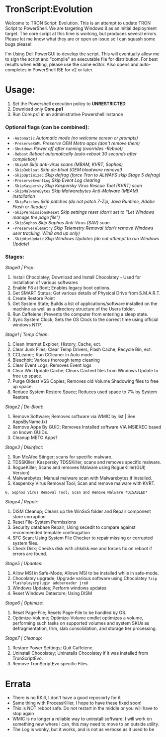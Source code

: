 # TronScript:Evolution
Welcome to TRON Script: Evolution. This is an attempt to update TRON Script to PowerShell. We are targeting Windows 8 as an initial deployment target. The core script at this time is working, but produces several errors. Please let me know what they are or open an issue so I can squash some bugs please!

I'm Using Dell PowerGUI to develop the script. This will eventually allow me to sign the script and "compile" an executable file for distribution. For best results when editing, please use the same editor. Also opens and auto-completes in PowerShell ISE for v2 or later.

# Usage:

 1. Set the Powershell execution policy to **UNRESTRICTED**
 2. Download only **Core.ps1**
 3. Run Core.ps1 in an administrative Powershell instance

### Optional flags (can be combined):
 - `-Automatic`               *Automatic mode (no welcome screen or prompts)*
 - `-PreserveXAML`            *Preserve OEM Metro apps (don't remove them)*
 - `-Shutdown`                *Power off after running (overrides -Reboot)*
 - `-Reboot`                  *Reboot automatically (auto-reboot 30 seconds after completion)*
 - `-SkipAV`                  *Skip anti-virus scans (MBAM, KVRT, Sophos)*
 - `-SkipDebloat`             *Skip de-bloat (OEM bloatware removal)*
 - `-SkipOptimizeC`           *Skip defrag (force Tron to ALWAYS skip Stage 5 defrag)*
 - `-PreserveEventLog`        *Skip Event Log clearing* 
 - `-SkipKaspersky`           *Skip Kaspersky Virus Rescue Tool (KVRT) scan*
 - `-SkipMalwareBytes`        *Skip Malwarebytes Anti-Malware (MBAM) installation*
 - `-SkipPatches`             *Skip patches (do not patch 7-Zip, Java Runtime, Adobe Flash or Reader)*
 - `-SkipPermissionsReset`    *Skip settings reset (don't set to "Let Windows manage the page file")*
 - `-SkipSophos`              *Skip Sophos Anti-Virus (SAV) scan*
 - `-PreserveTelemetry`       *Skip Telemetry Removal (don't remove Windows user tracking, Win8 and up only)*
 - `-SkipWinUpdate`           *Skip Windows Updates (do not attempt to run Windows Update)*

 
### Stages:
*Stage0 | Prep*: 
 1. Install Chocolatey; Download and Install Chocolatey - Used for installation of various softwares
 2. Enable F8 at Boot; Enables legacy boot options.
 3. Get SMART Status; Get various details of Physical Drive from S.M.A.R.T.
 4. Create Restore Point
 5. Get System State; Builds a list of applications/software installed on the machine as well as a directory structure of the Users folder.
 6. Run Caffeiene; Prevents the computer from entering a sleep state.
 7. Sync System Clock; Sets the OS Clock to the correct time using official windows NTP.

*Stage1 | Temp Clean*:
 1. Clean Internet Exploer; History, Cache, ect.
 2. Clear Junk Files; Clear Temp Drivers, Flash Cache, Recycle Bin, ect.
 3. CCLeaner; Run CCleaner in Auto mode
 4. Bleachbit; Various thorough temp cleaning
 5. Clear Event Logs; Removes Event logs 
 6. Clear Win Update Cache; Clears Cached files from Windows Update to free up space.
 7. Purge Oldest VSS Copies; Removes old Volume Shadowing files to free up space.
 8. Reduce System Restore Space; Reduces used space to 7% by System Restore.

*Stage2 | De-Bloat*:
 1. Remove Software; Removes software via WMIC by list | See AppsByName.txt
 2. Remove Apps By GUID; Removes Installed software VIA MSIEXEC based on known GUIDs.
 3. Cleanup METO Apps?

*Stage3 | Disinfect*:
 1. Run McAfee Stinger; scans for specific malware.
 2. TDSSKiller; Kaspersky TDSSKiller, scans and removes specific malware.
 3. RogueKiller; Scans and removes Malware using RogueKiller(GUI) Version)
 4. Malwarebytes; Manual malware scan with Malwarebytes if installed.
 5. Kaspersky Virus Removal Tool; Scan and remove malware with KVRT.
 
`6. Sophos Virus Removal Tool; Scan and Remove Malware *DISABLED*`

*Stage4 | Repair*:
 1. DISM Cleanup; Cleans up the WinSxS folder and Repair component store corruption
 2. Reset File-System Permissions
 3. Security database Repair; Using secedit to compare against recommended template confirugation
 4. SFC Scan; Using System File Checker to repair missing or corrupted system files.
 5. Check Disk; Checks disk with chkdsk.exe and forces fix on reboot if errors are found.

*Stage5 | Updates*:
 1. Allow MSI in Safe-Mode; Allows MSI to be installed while in safe-mode.
 2. Chocolatey upgrade; Upgrade various software using Chocolatey `7zip flashplayerplugin adobereader jre8`
 3. Windows Updates; Perform windows updates
 4. Reset Windows Datastore; Using DISM

*Stage6 | Optimize*:
 1. Reset Page-File; Resets Page-File to be handled by OS.
 2. Optimize-Volume; Optimize-Volume cmdlet optimizes a volume, performing such tasks on supported volumes and system SKUs as defragmentation, trim, slab consolidation, and storage tier processing.

*Stage7 | Cleanup*:
 1. Restore Power Settings; Quit Caffeiene.
 2. Uninstall Chocolatey; Uninstalls Chocolatey if it was installed from TronScriptEvo.
 3. Remove TronScriptEvo specific Files.
 
# Errata
* There is no RKill, I don't have a good reposiorty for it
* Same thing with ProcessKiller, I hope to have these fixed soon!
* This is NOT reboot safe. Do not restart in the middle or you will have to stop again
* WMIC is no longer a reliable way to uninstall software. I will work on something new where I can, this may need to move to an outside utility.
* The Log is wonky, but it works, and is not as verbose as it used to be
